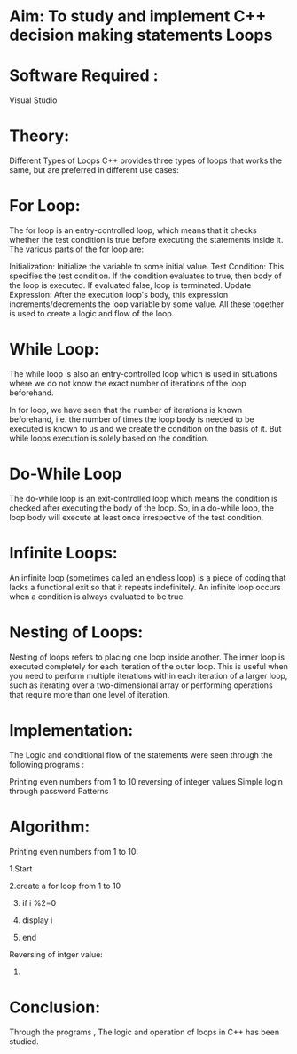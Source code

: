 # Aim: To study and implement C++ decision making statements Loops
# Software Required :

Visual Studio

# Theory:
Different Types of Loops C++ provides three types of loops that works the same, but are preferred in different use cases:

# For Loop:
The for loop is an entry-controlled loop, which means that it checks whether the test condition is true before executing the statements inside it. The various parts of the for loop are:

Initialization: Initialize the variable to some initial value.
Test Condition: This specifies the test condition. If the condition evaluates to true, then body of the loop is executed. If evaluated false, loop is terminated.
Update Expression: After the execution loop's body, this expression increments/decrements the loop variable by some value. All these together is used to create a logic and flow of the loop.

# While Loop:

The while loop is also an entry-controlled loop which is used in situations where we do not know the exact number of iterations of the loop beforehand.

In for loop, we have seen that the number of iterations is known beforehand, i.e. the number of times the loop body is needed to be executed is known to us and we create the condition on the basis of it. But while loops execution is solely based on the condition.


# Do-While Loop
The do-while loop is an exit-controlled loop which means the condition is checked after executing the body of the loop. So, in a do-while loop, the loop body will execute at least once irrespective of the test condition.


# Infinite Loops:

An infinite loop (sometimes called an endless loop) is a piece of coding that lacks a functional exit so that it repeats indefinitely. An infinite loop occurs when a condition is always evaluated to be true.

# Nesting of Loops:

Nesting of loops refers to placing one loop inside another. The inner loop is executed completely for each iteration of the outer loop. This is useful when you need to perform multiple iterations within each iteration of a larger loop, such as iterating over a two-dimensional array or performing operations that require more than one level of iteration.

# Implementation:

The Logic and conditional flow of the statements were seen through the following programs :

Printing even numbers from 1 to 10
reversing of integer values
Simple login through password
Patterns
# Algorithm: 

Printing even numbers from 1 to 10:

1.Start

2.create a for loop from 1 to 10

3. if i %2=0

4. display i

5. end

Reversing of intger value:

1.


# Conclusion:
Through the programs , The logic and operation of loops in C++ has been studied.

